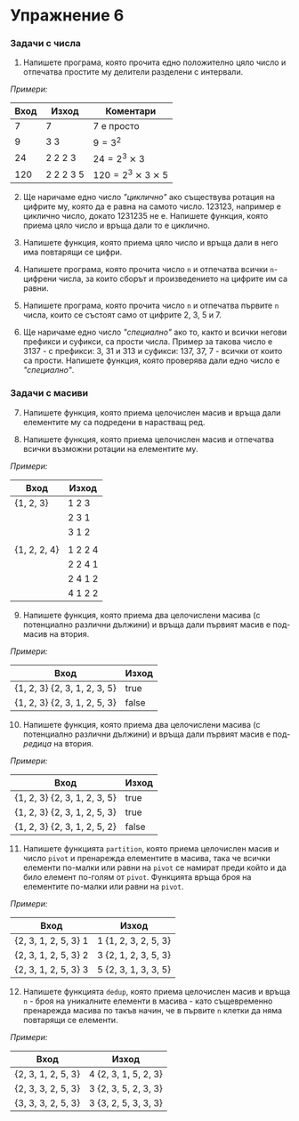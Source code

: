 # Упражнение 6


### Задачи с числа

1. Напишете програма, която прочита едно положително цяло число и отпечатва простите му делители разделени с интервали.

_Примери:_

| Вход |   Изход   |    Коментари    |
|------|-----------|-----------------|
| 7    | 7         | $7$ е просто    |
| 9    | 3 3       | $9 = 3^2$       |
| 24   | 2 2 2 3   | $24 = 2^3⨯3$    |
| 120  | 2 2 2 3 5 | $120 = 2^3⨯3⨯5$ |

2. Ще наричаме едно число _"циклично"_ ако съществува ротация на цифрите му, която да е равна на самото число. $123123$, например е циклично число, докато $1231235$ не е. Напишете функция, която приема цяло число и връща дали то е циклично.

3. Напишете функция, която приема цяло число и връща дали в него има повтарящи се цифри.

4. Напишете програма, която прочита число `n` и отпечатва всички `n`-цифрени числа, за които сборът и произведението на цифрите им са равни.

5. Напишете програма, която прочита число `n` и отпечатва първите `n` числа, които се състоят само от цифрите 2, 3, 5 и 7.

6. Ще наричаме едно число _"специално"_ ако то, както и всички негови префикси и суфикси, са прости числа. Пример за такова число е $3137$ - с префикси: $3$, $31$ и $313$ и суфикси: $137$, $37$, $7$ - всички от които са прости. Напишете функция, която проверява дали едно число е _"специално"_.


### Задачи с масиви

7. Напишете функция, която приема целочислен масив и връща дали елементите му са подредени в нарастващ ред.

8. Напишете функция, която приема целочислен масив и отпечатва всички възможни ротации на елементите му.

_Примери:_

|     Вход     |   Изход   |
|--------------|-----------|
| {1, 2, 3}    | 1 2 3     |
|              | 2 3 1     |
|              | 3 1 2     |
|              |           |
| {1, 2, 2, 4} | 1 2 2 4   |
|              | 2 2 4 1   |
|              | 2 4 1 2   |
|              | 4 1 2 2   |

9. Напишете функция, която приема два целочислени масива (с потенциално различни дължини) и връща дали първият масив е под-масив на втория.

_Примери:_

|             Вход             | Изход |
|------------------------------|-------|
| {1, 2, 3} {2, 3, 1, 2, 3, 5} | true  |
| {1, 2, 3} {2, 3, 1, 2, 5, 3} | false |

10. Напишете функция, която приема два целочислени масива (с потенциално различни дължини) и връща дали първият масив е под-_редица_ на втория.

_Примери:_

|             Вход             | Изход |
|------------------------------|-------|
| {1, 2, 3} {2, 3, 1, 2, 3, 5} | true  |
| {1, 2, 3} {2, 3, 1, 2, 5, 3} | true  |
| {1, 2, 3} {2, 3, 1, 2, 5, 2} | false |

11. Напишете функцията `partition`, която приема целочислен масив и число `pivot` и пренарежда елементите в масива, така че всички елементи по-малки или равни на `pivot` се намират преди който и да било елемент по-голям от `pivot`. Функцията връща броя на елементите по-малки или равни на `pivot`.

_Примери:_

|         Вход         |        Изход         |
|----------------------|----------------------|
| {2, 3, 1, 2, 5, 3} 1 | 1 {1, 2, 3, 2, 5, 3} |
| {2, 3, 1, 2, 5, 3} 2 | 3 {2, 1, 2, 3, 5, 3} |
| {2, 3, 1, 2, 5, 3} 3 | 5 {2, 3, 1, 3, 3, 5} |

12. Напишете функцията `dedup`, която приема целочислен масив и връща `n` - броя на уникалните елементи в масива - като същевременно пренарежда масива по такъв начин, че в първите `n` клетки да няма повтарящи се елементи.

_Примери:_

|        Вход        |        Изход         |
|--------------------|----------------------|
| {2, 3, 1, 2, 5, 3} | 4 {2, 3, 1, 5, 2, 3} |
| {2, 3, 3, 2, 5, 3} | 3 {2, 3, 5, 2, 3, 3} |
| {3, 3, 3, 2, 5, 3} | 3 {3, 2, 5, 3, 3, 3} |
